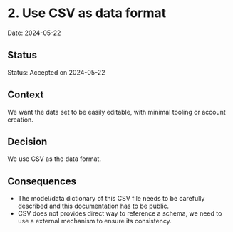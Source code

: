 # 2. Use CSV as data format

Date: 2024-05-22

## Status

Status: Accepted on 2024-05-22  


## Context

We want the data set to be easily editable, with minimal tooling or account creation.

## Decision

We use CSV as the data format.

## Consequences

- The model/data dictionary of this CSV file needs to be carefully described and this documentation has to be public.
- CSV does not provides direct way to reference a schema, we need to use a external mechanism to ensure its consistency.
